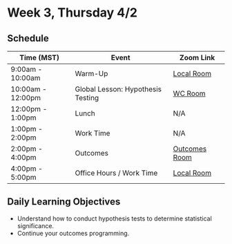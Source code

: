 # Week 3, Thursday 4/2

## Schedule
| Time (MST)                  | Event                             | Zoom Link                                    |
|-----------------------|-----------------------------------|----------------------------------------------|
| 9:00am - 10:00am | Warm-Up                 | [Local Room](https://generalassembly.zoom.us/j/4539501986) |
| 10:00am - 12:00pm | Global Lesson: Hypothesis Testing | [WC Room](https://generalassembly.zoom.us/s/620270527)   |
| 12:00pm - 1:00pm | Lunch                       | N/A |
| 1:00pm - 2:00pm  | Work Time | N/A   |
| 2:00pm - 4:00pm  | Outcomes | [Outcomes Room](https://generalassembly.zoom.us/j/4863356769)   |
| 4:00pm - 5:00pm  | Office Hours / Work Time | [Local Room](https://generalassembly.zoom.us/j/4539501986)  |

## Daily Learning Objectives
- Understand how to conduct hypothesis tests to determine statistical significance.
- Continue your outcomes programming.
